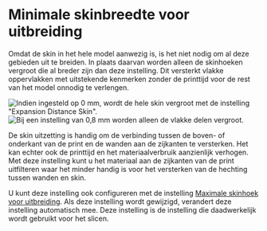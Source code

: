Minimale skinbreedte voor uitbreiding
====
Omdat de skin in het hele model aanwezig is, is het niet nodig om al deze gebieden uit te breiden. In plaats daarvan worden alleen de skinhoeken vergroot die al breder zijn dan deze instelling. Dit versterkt vlakke oppervlakken met uitstekende kenmerken zonder de printtijd voor de rest van het model onnodig te verlengen.

![Indien ingesteld op 0 mm, wordt de hele skin vergroot met de instelling "Expansion Distance Skin".](../../../articles/images/max_skin_angle_for_expansion_90.png)
![Bij een instelling van 0,8 mm worden alleen de vlakke delen vergroot.](../../../articles/images/max_skin_angle_for_expansion_45.png)

De skin uitzetting is handig om de verbinding tussen de boven- of onderkant van de print en de wanden aan de zijkanten te versterken. Het kan echter ook de printtijd en het materiaalverbruik aanzienlijk verhogen. Met deze instelling kunt u het materiaal aan de zijkanten van de print uitfilteren waar het minder handig is voor het versterken van de hechting tussen wanden en skin.

U kunt deze instelling ook configureren met de instelling [Maximale skinhoek voor uitbreiding](max_skin_angle_for_expansion.md). Als deze instelling wordt gewijzigd, verandert deze instelling automatisch mee. Deze instelling is de instelling die daadwerkelijk wordt gebruikt voor het slicen.